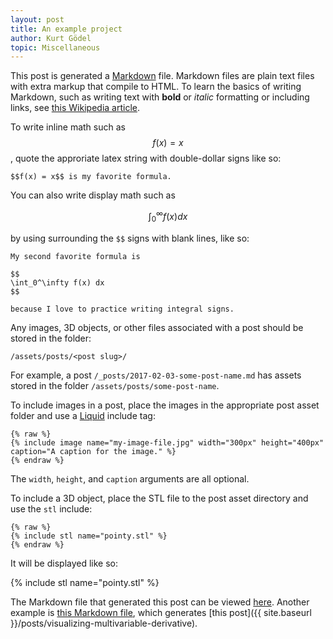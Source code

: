 ```yaml
---
layout: post
title: An example project
author: Kurt Gödel
topic: Miscellaneous
---
```


This post is generated a [Markdown](https://daringfireball.net/projects/markdown/) file. Markdown files are plain text files with extra markup that compile to HTML. To learn the basics of writing Markdown, such as writing text with **bold** or _italic_ formatting or including links, see [this Wikipedia article](https://en.wikipedia.org/wiki/Markdown#Example).

To write inline math such as $$f(x) = x$$, quote the approriate latex string with double-dollar signs like so:

```
$$f(x) = x$$ is my favorite formula.
```

You can also write display math such as

$$
\int_0^\infty f(x) dx
$$

by using surrounding the `$$` signs with blank lines, like so:

```
My second favorite formula is 

$$
\int_0^\infty f(x) dx
$$

because I love to practice writing integral signs.
```

Any images, 3D objects, or other files associated with a post should be stored in the folder:

```
/assets/posts/<post slug>/
```

For example, a post `/_posts/2017-02-03-some-post-name.md` has assets stored in the folder `/assets/posts/some-post-name`.

To include images in a post, place the images in the appropriate post asset folder and use a [Liquid](https://shopify.github.io/liquid/) include tag:

```
{% raw %}
{% include image name="my-image-file.jpg" width="300px" height="400px" caption="A caption for the image." %}
{% endraw %}
```

The `width`, `height`, and `caption` arguments are all optional.

To include a 3D object, place the STL file to the post asset directory and use the `stl` include:

```
{% raw %}
{% include stl name="pointy.stl" %}
{% endraw %}
```

It will be displayed like so:

{% include stl name="pointy.stl" %}

The Markdown file that generated this post can be viewed [here](https://raw.githubusercontent.com/chnn/project-project-website/master/_posts/1934-01-01-example.md). Another example is [this Markdown file](https://raw.githubusercontent.com/chnn/project-project-website/master/_posts/2017-07-08-visualizing-multivariable-derivative.md), which generates [this post]({{ site.baseurl }}/posts/visualizing-multivariable-derivative).
